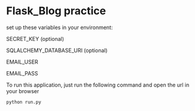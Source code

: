 # Flask_Blog practice
set up these variables in your environment:

SECRET_KEY (optional)

SQLALCHEMY_DATABASE_URI (optional)

EMAIL_USER

EMAIL_PASS

To run this application, just run the following command and open the url in your browser
```
python run.py
```
